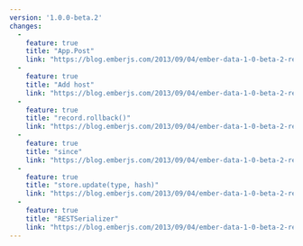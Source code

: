 ```yaml
---
version: '1.0.0-beta.2'
changes:
  -
    feature: true
    title: "App.Post"
    link: "https://blog.emberjs.com/2013/09/04/ember-data-1-0-beta-2-released.html"
  -
    feature: true
    title: "Add host"
    link: "https://blog.emberjs.com/2013/09/04/ember-data-1-0-beta-2-released.html"
  -
    feature: true
    title: "record.rollback()"
    link: "https://blog.emberjs.com/2013/09/04/ember-data-1-0-beta-2-released.html"
  -
    feature: true
    title: "since"
    link: "https://blog.emberjs.com/2013/09/04/ember-data-1-0-beta-2-released.html"
  -
    feature: true
    title: "store.update(type, hash)"
    link: "https://blog.emberjs.com/2013/09/04/ember-data-1-0-beta-2-released.html"
  -
    feature: true
    title: "RESTSerializer"
    link: "https://blog.emberjs.com/2013/09/04/ember-data-1-0-beta-2-released.html"
---
```

